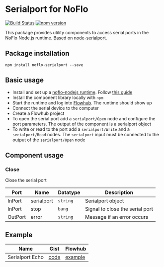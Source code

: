 # Serialport for NoFlo
[![Build Status](https://secure.travis-ci.org/razueroh/noflo-serialport.png?branch=master)](http://travis-ci.org/razueroh/noflo-serialport) [![npm version](https://badge.fury.io/js/noflo-serialport.svg)](https://badge.fury.io/js/noflo-serialport)

This package provides utility components to access serial ports in the NoFlo Node.js runtime. Based on [node-serialport](https://github.com/voodootikigod/node-serialport).

## Package installation

    npm install noflo-serialport --save

## Basic usage

- Install and set up a [noflo-nodejs runtime](https://github.com/noflo/noflo-nodejs#noflo-nodejs-runtime-environment). Follow [this guide](http://docs.flowhub.io/article/84-getting-started-node-js)
- Install the component library locally with `npm`
- Start the runtime and log into [Flowhub](http://app.flowhub.io). The runtime should show up
- Connect the serial device to the computer
- Create a Flowhub project
- To open the serial port add a `serialport/Open` node and configure the port parameters. The output of the component is a serialport object
- To write or read to the port add a `serialport/Write` and a `serialport/Read` nodes. The `serialport` input must be connected to the output of the `serialport/Open` node

## Component usage

### Close

Close the serial port

Port | Name | Datatype | Description
-----|------|----------|-------------
InPort | serialport | ```string``` | Serialport object
InPort | stop | ```bang``` | Signal to close the serial port
OutPort | error | ```string``` | Message if an error occurs

## Example

Name | Gist | Flowhub
-----|------|--------
Serialport Echo | [code](https://gist.github.com/razueroh/0b0f5fbd8485c69391fb) | [example](https://app.flowhub.io/#example/0b0f5fbd8485c69391fb)
